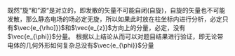 既然”旋“和”源“是对立的，即发散的矢量不可能自闭(自旋)，自旋的矢量也不可能发散，那么静态电场的场必定无旋，所以如果此时放在柱坐标内进行分析，必定只有$\vec{e_{\rho]}}$和$\vec{e_{z}}$方向上的分量，必定，没有$\vec{e_{\phi}}$分量。
根据以上结论从而可以对题目结果进行验证，即无论带电体的几何外形如何复杂总没有$\vec{e_{\phi}}$分量